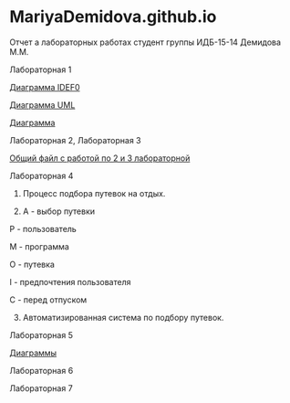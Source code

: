 # MariyaDemidova.github.io
Отчет а лабораторных работах
студент группы ИДБ-15-14 Демидова М.М.

Лабораторная 1

[Диаграмма IDEF0](https://github.com/MariyaDemidova/MariyaDemidova.github.io/blob/master/%D0%A1%D0%BD%D0%B8%D0%BC%D0%BE%D0%BA.PNG)

[Диаграмма UML](https://github.com/MariyaDemidova/MariyaDemidova.github.io/blob/master/%D0%A1%D0%BD%D0%B8%D0%BC%D0%BE%D0%BA.PNG)

[Диаграмма](https://github.com/MariyaDemidova/MariyaDemidova.github.io/blob/master/UML.PNG)

Лабораторная 2, Лабораторная 3

[Общий файл с работой по 2 и 3 лабораторной](https://github.com/MariyaDemidova/MariyaDemidova.github.io/blob/master/%D0%BB%D0%B0%D0%B1%D0%B02.rsf)

Лабораторная 4

1. Процесс подбора путевок на отдых.

2. А - выбор путевки

Р - пользователь

М - программа

О - путевка

I - предпочтения пользователя

С - перед отпуском

3. Автоматизированная система по подбору путевок.

Лабораторная 5

[Диаграммы](https://github.com/MariyaDemidova/MariyaDemidova.github.io/blob/master/%D0%BA%D1%83%D1%80%D1%81%D0%BE%D0%B2%D0%B0%D1%8F.rsf)

Лабораторная 6

Лабораторная 7

